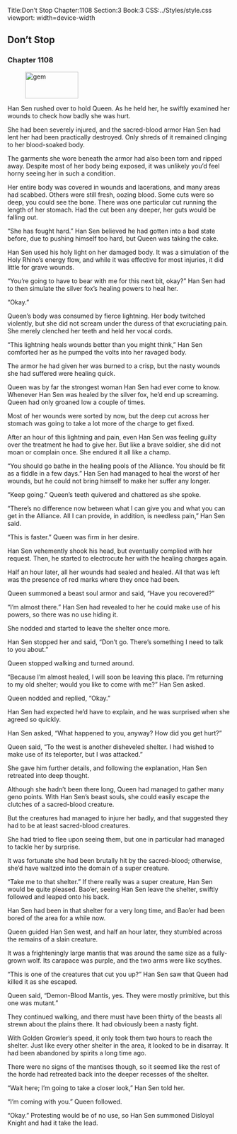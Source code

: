 Title:Don’t Stop 
Chapter:1108 
Section:3 
Book:3 
CSS:../Styles/style.css 
viewport: width=device-width
  
## Don’t Stop
### Chapter 1108 
<figure>
	<img src="../Images/gem.gif" alt="gem" id="gem" width="120" height="60" />
</figure>
  

  
  Han Sen rushed over to hold Queen. As he held her, he swiftly examined her wounds to check how badly she was hurt.

She had been severely injured, and the sacred-blood armor Han Sen had lent her had been practically destroyed. Only shreds of it remained clinging to her blood-soaked body.

The garments she wore beneath the armor had also been torn and ripped away. Despite most of her body being exposed, it was unlikely you’d feel horny seeing her in such a condition.

Her entire body was covered in wounds and lacerations, and many areas had scabbed. Others were still fresh, oozing blood. Some cuts were so deep, you could see the bone. There was one particular cut running the length of her stomach. Had the cut been any deeper, her guts would be falling out.

“She has fought hard.” Han Sen believed he had gotten into a bad state before, due to pushing himself too hard, but Queen was taking the cake.

Han Sen used his holy light on her damaged body. It was a simulation of the Holy Rhino’s energy flow, and while it was effective for most injuries, it did little for grave wounds.

“You’re going to have to bear with me for this next bit, okay?” Han Sen had to then simulate the silver fox’s healing powers to heal her.

“Okay.”

Queen’s body was consumed by fierce lightning. Her body twitched violently, but she did not scream under the duress of that excruciating pain. She merely clenched her teeth and held her vocal cords.

“This lightning heals wounds better than you might think,” Han Sen comforted her as he pumped the volts into her ravaged body.

The armor he had given her was burned to a crisp, but the nasty wounds she had suffered were healing quick.

Queen was by far the strongest woman Han Sen had ever come to know. Whenever Han Sen was healed by the silver fox, he’d end up screaming. Queen had only groaned low a couple of times.

Most of her wounds were sorted by now, but the deep cut across her stomach was going to take a lot more of the charge to get fixed.

After an hour of this lightning and pain, even Han Sen was feeling guilty over the treatment he had to give her. But like a brave soldier, she did not moan or complain once. She endured it all like a champ.

“You should go bathe in the healing pools of the Alliance. You should be fit as a fiddle in a few days.” Han Sen had managed to heal the worst of her wounds, but he could not bring himself to make her suffer any longer.

“Keep going.” Queen’s teeth quivered and chattered as she spoke.

“There’s no difference now between what I can give you and what you can get in the Alliance. All I can provide, in addition, is needless pain,” Han Sen said.

“This is faster.” Queen was firm in her desire.

Han Sen vehemently shook his head, but eventually complied with her request. Then, he started to electrocute her with the healing charges again.

Half an hour later, all her wounds had sealed and healed. All that was left was the presence of red marks where they once had been.

Queen summoned a beast soul armor and said, “Have you recovered?”

“I’m almost there.” Han Sen had revealed to her he could make use of his powers, so there was no use hiding it.

She nodded and started to leave the shelter once more.

Han Sen stopped her and said, “Don’t go. There’s something I need to talk to you about.”

Queen stopped walking and turned around.

“Because I’m almost healed, I will soon be leaving this place. I’m returning to my old shelter; would you like to come with me?” Han Sen asked.

Queen nodded and replied, “Okay.”

Han Sen had expected he’d have to explain, and he was surprised when she agreed so quickly.

Han Sen asked, “What happened to you, anyway? How did you get hurt?”

Queen said, “To the west is another disheveled shelter. I had wished to make use of its teleporter, but I was attacked.”

She gave him further details, and following the explanation, Han Sen retreated into deep thought.

Although she hadn’t been there long, Queen had managed to gather many geno points. With Han Sen’s beast souls, she could easily escape the clutches of a sacred-blood creature.

But the creatures had managed to injure her badly, and that suggested they had to be at least sacred-blood creatures.

She had tried to flee upon seeing them, but one in particular had managed to tackle her by surprise.

It was fortunate she had been brutally hit by the sacred-blood; otherwise, she’d have waltzed into the domain of a super creature.

“Take me to that shelter.” If there really was a super creature, Han Sen would be quite pleased. Bao’er, seeing Han Sen leave the shelter, swiftly followed and leaped onto his back.

Han Sen had been in that shelter for a very long time, and Bao’er had been bored of the area for a while now.

Queen guided Han Sen west, and half an hour later, they stumbled across the remains of a slain creature.

It was a frighteningly large mantis that was around the same size as a fully-grown wolf. Its carapace was purple, and the two arms were like scythes.

“This is one of the creatures that cut you up?” Han Sen saw that Queen had killed it as she escaped.

Queen said, “Demon-Blood Mantis, yes. They were mostly primitive, but this one was mutant.”

They continued walking, and there must have been thirty of the beasts all strewn about the plains there. It had obviously been a nasty fight.

With Golden Growler’s speed, it only took them two hours to reach the shelter. Just like every other shelter in the area, it looked to be in disarray. It had been abandoned by spirits a long time ago.

There were no signs of the mantises though, so it seemed like the rest of the horde had retreated back into the deeper recesses of the shelter.

“Wait here; I’m going to take a closer look,” Han Sen told her.

“I’m coming with you.” Queen followed.

“Okay.” Protesting would be of no use, so Han Sen summoned Disloyal Knight and had it take the lead.
